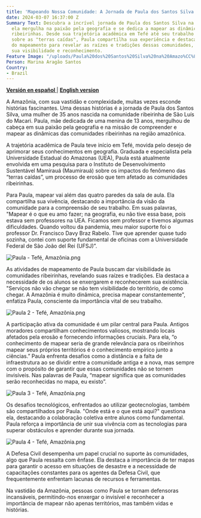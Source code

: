 ```yaml
---
title: 'Mapeando Nossa Comunidade: A Jornada de Paula dos Santos Silva na Amazônia'
date: 2024-03-07 16:37:00 Z
Summary Text: Descubra a incrível jornada de Paula dos Santos Silva na Amazônia, onde
  ela mergulha na paixão pela geografia e se dedica a mapear as dinâmicas das comunidades
  ribeirinhas. Desde sua trajetória acadêmica em Tefé até seu trabalho atual de pesquisa
  sobre as "terras caídas", Paula compartilha sua experiência e destaca a importância
  do mapeamento para revelar as raízes e tradições dessas comunidades, garantindo
  sua visibilidade e reconhecimento.
Feature Image: "/uploads/Paula%20dos%20Santos%20Silva%20na%20Amazo%CC%82nia.jpg"
Person: Marina Aragão Santos
Country:
- Brazil
---
```


[**Versión en español**
](https://www.hotosm.org/updates/mapeando-nuestra-comunidad-el-viaje-de-paula-dos-santos-silva-en-la-amazonia/) | [**English version**](https://www.hotosm.org/updates/mapping-our-community-paula-dos-santos-silvas-journey-in-the-amazon/)

A Amazônia, com sua vastidão e complexidade, muitas vezes esconde histórias fascinantes. Uma dessas histórias é a jornada de Paula dos Santos Silva, uma mulher de 35 anos nascida na comunidade ribeirinha de São Luís do Macari. Paula, mãe dedicada de uma menina de 13 anos, mergulhou de cabeça em sua paixão pela geografia e na missão de compreender e mapear as dinâmicas das comunidades ribeirinhas na região amazônica.

A trajetória acadêmica de Paula teve início em Tefé, movida pelo desejo de aprimorar seus conhecimentos em geografia. Graduada e especialista pela Universidade Estadual do Amazonas (UEA), Paula está atualmente envolvida em uma pesquisa para o Instituto de Desenvolvimento Sustentável Mamirauá (Maumirauá) sobre os impactos do fenômeno das “terras caídas”, um processo de erosão que tem afetado as comunidades ribeirinhas.

Para Paula, mapear vai além das quatro paredes da sala de aula. Ela compartilha sua vivência, destacando a importância da visão da comunidade para a compreensão de seu trabalho. Em suas palavras, "Mapear é o que eu amo fazer; na geografia, eu não tive essa base, pois estava sem professores na UEA. Ficamos sem professor e tivemos algumas dificuldades. Quando voltou da pandemia, meu maior suporte foi o professor Dr. Francisco Davy Braz Rabelo. Tive que aprender quase tudo sozinha, contei com suporte fundamental de oficinas com a Universidade Federal de São João del Rei (UFSJ)”.
 
![Paula - Tefé, Amazônia.png](/uploads/Paula%20-%20Tefe%CC%81,%20Amazo%CC%82nia.png)

As atividades de mapeamento de Paula buscam dar visibilidade às comunidades ribeirinhas, revelando suas raízes e tradições. Ela destaca a necessidade de os alunos se enxergarem e reconhecerem sua existência. "Serviços não vão chegar se não tem visibilidade do território, de como chegar. A Amazônia é muito dinâmica, precisa mapear constantemente", enfatiza Paula, consciente da importância vital de seu trabalho.

![Paula 2 - Tefé, Amazônia.png](/uploads/Paula%202%20-%20Tefe%CC%81,%20Amazo%CC%82nia.png)

A participação ativa da comunidade é um pilar central para Paula. Antigos moradores compartilham conhecimentos valiosos, mostrando locais afetados pela erosão e fornecendo informações cruciais. Para ela, “o conhecimento de mapear seria de grande relevância para os ribeirinhos mapear seus próprios territórios é o conhecimento empírico junto a ciências.” Paula enfrenta desafios como a distância e a falta de infraestrutura ao se dividir entre a comunidade antiga e a nova, mas sempre com o propósito de garantir que essas comunidades não se tornem invisíveis. Nas palavras de Paula, “mapear significa que as comunidades serão reconhecidas no mapa, eu existo”.

![Paula 3 - Tefé, Amazônia.png](/uploads/Paula%203%20-%20Tefe%CC%81,%20Amazo%CC%82nia.png)

Os desafios tecnológicos, enfrentados ao utilizar geotecnologias, também são compartilhados por Paula. "Onde está e o que está aqui?" questiona ela, destacando a colaboração coletiva entre alunos como fundamental. Paula reforça a importância de unir sua vivência com as tecnologias para superar obstáculos e aprender durante sua jornada.

![Paula 4 - Tefé, Amazônia.png](/uploads/Paula%204%20-%20Tefe%CC%81,%20Amazo%CC%82nia.png)

A Defesa Civil desempenha um papel crucial no suporte às comunidades, algo que Paula ressalta com ênfase. Ela destaca a importância de ter mapas para garantir o acesso em situações de desastre e a necessidade de capacitações constantes para os agentes da Defesa Civil, que frequentemente enfrentam lacunas de recursos e ferramentas.

Na vastidão da Amazônia, pessoas como Paula se tornam defensoras incansáveis, permitindo-nos enxergar o invisível e reconhecer a importância de mapear não apenas territórios, mas também vidas e histórias.